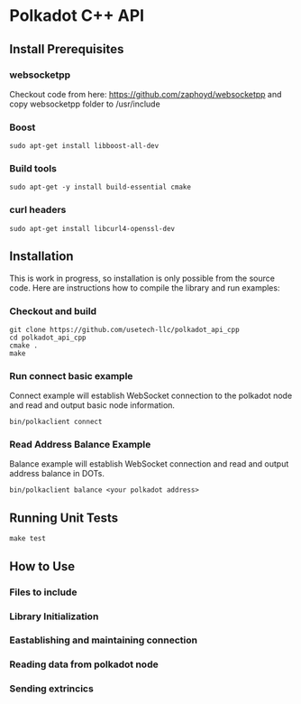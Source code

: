 # Polkadot C++ API

## Install Prerequisites

### websocketpp
Checkout code from here: https://github.com/zaphoyd/websocketpp
and copy websocketpp folder to /usr/include

### Boost
```
sudo apt-get install libboost-all-dev
```

### Build tools
```
sudo apt-get -y install build-essential cmake
```

### curl headers
```
sudo apt-get install libcurl4-openssl-dev
```

## Installation

This is work in progress, so installation is only possible from the source code.
Here are instructions how to compile the library and run examples:

### Checkout and build
```
git clone https://github.com/usetech-llc/polkadot_api_cpp
cd polkadot_api_cpp
cmake .
make
```

### Run connect basic example

Connect example will establish WebSocket connection to the polkadot node and read and output basic node information.
```
bin/polkaclient connect
```

### Read Address Balance Example

Balance example will establish WebSocket connection and read and output address balance in DOTs.
```
bin/polkaclient balance <your polkadot address>
```


## Running Unit Tests

```
make test
```

## How to Use

### Files to include

### Library Initialization

### Eastablishing and maintaining connection

### Reading data from polkadot node

### Sending extrincics
